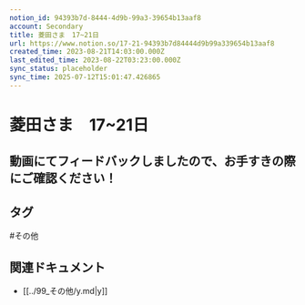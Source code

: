 ```yaml
---
notion_id: 94393b7d-8444-4d9b-99a3-39654b13aaf8
account: Secondary
title: 菱田さま　17~21日
url: https://www.notion.so/17-21-94393b7d84444d9b99a339654b13aaf8
created_time: 2023-08-21T14:03:00.000Z
last_edited_time: 2023-08-22T03:23:00.000Z
sync_status: placeholder
sync_time: 2025-07-12T15:01:47.426865
---
```

# 菱田さま　17~21日

動画にてフィードバックしましたので、お手すきの際にご確認ください！
---

## タグ

#その他 

## 関連ドキュメント

- [[../99_その他/y.md|y]]
